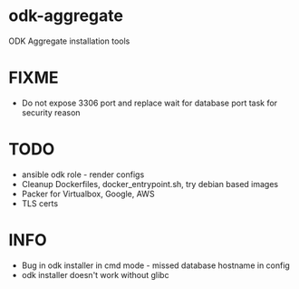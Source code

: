 # odk-aggregate
ODK Aggregate installation tools


# FIXME
* Do not expose 3306 port and replace wait for database port task for security reason


# TODO
* ansible odk role - render configs
* Cleanup Dockerfiles, docker_entrypoint.sh, try debian based images
* Packer for Virtualbox, Google, AWS
* TLS certs


# INFO
* Bug in odk installer in cmd mode - missed database hostname in config
* odk installer doesn't work without glibc

